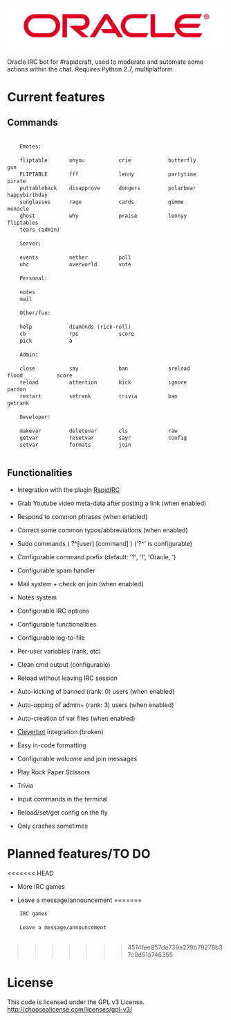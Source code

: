 ![Oracle](other/logo.jpg)

Oracle IRC bot for #rapidcraft, used to moderate and automate some actions within the chat.
Requires Python 2.7, multiplatform

Current features
================

Commands
--------

```

    Emotes: 
	
    fliptable		ohyou			crie			butterfly		gun
    FLIPTABLE		fff        		lenny			partytime		pirate
    puttableback	disapprove 		dongers			polarbear		happybirthday
    sunglasses		rage			cards			gimme			monocle
    ghost			why				praise			lennyy			fliptables
    tears (admin)

    Server:
  
    events 			nether			poll
    uhc				overworld		vote
  
    Personal:
  
    notes
	mail
  
    Other/fun:
  
    help			diamonds (rick-roll)
    cb				rps				score
	pick			a
  
    Admin:
  
    close			say				ban				sreload			flood			score
	reload			attention		kick			ignore			pardon
	restart			setrank			trivia			ban				getrank
	
	Developer:
	
	makevar			deletevar		cls				raw
	getvar			resetvar		sayr			config
	setvar			formats			join
	
```

Functionalities
---------------

* Integration with the plugin [RapidIRC](https://github.com/Toofifty/RapidIRC)

* Grab Youtube video meta-data after posting a link (when enabled)
    
* Respond to common phrases (when enabled)
    
* Correct some common typos/abbreviations (when enabled)
  
* Sudo commands ( ?^[user] [command] ) ('?^' is configurable)
    
* Configurable command prefix (default: '?', '!', 'Oracle, ')
  
* Configurable spam handler
	
* Mail system + check on join (when enabled)
	
* Notes system
	
* Configurable IRC options

* Configurable functionalities
	
* Configurable log-to-file
	
* Per-user variables (rank, etc)
	
* Clean cmd output (configurable)
	
* Reload without leaving IRC session
	
* Auto-kicking of banned (rank: 0) users (when enabled)
	
* Auto-opping of admin+ (rank: 3) users (when enabled)
	
* Auto-creation of var files (when enabled)
	
* [Cleverbot](http://www.cleverbot.com/) integration (broken)
	
* Easy in-code formatting
	
* Configurable welcome and join messages

* Play Rock Paper Scissors

* Trivia

* Input commands in the terminal

* Reload/set/get config on the fly
	
* Only crashes sometimes

Planned features/TO DO
======================
  
<<<<<<< HEAD
* More IRC games
  
* Leave a message/announcement
=======
```
    IRC games
  
    Leave a message/announcement
    
```
>>>>>>> 4514fee857de739e279b79278b37c9d51a746355

License
=======

This code is licensed under the GPL v3 License.
http://choosealicense.com/licenses/gpl-v3/
